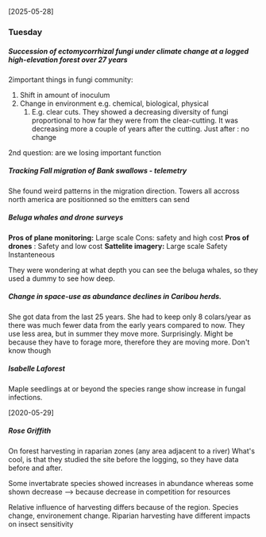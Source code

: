 [2025-05-28]
### Tuesday
##### **Succession of ectomycorrhizal fungi under climate change at a logged high-elevation forest over 27 years**
2important things in fungi community:
1. Shift in amount of inoculum 
2. Change in environment e.g. chemical, biological, physical 
	1. E.g. clear cuts.
They showed a decreasing diversity of fungi proportional to how far they were from the clear-cutting. It was decreasing more a couple of years after the cutting. Just after : no change

2nd question: are we losing important function

##### Tracking Fall migration of Bank swallows - telemetry
She found weird patterns in the migration direction. Towers all accross north america are positionned so the emitters can send 

##### Beluga whales and drone surveys
**Pros of plane monitoring:**
Large scale
Cons: safety and high cost
**Pros of drones** :
Safety and low cost
**Sattelite imagery:**
Large scale
Safety
Instanteneous

They were wondering at what depth you can see the beluga whales, so they used a dummy to see how deep.

##### Change in space-use as abundance declines in Caribou herds.
She got data from the last 25 years. She had to keep only 8 colars/year as there was much fewer data from the early years compared to now. 
They use less area, but in summer they move more. Surprisingly. Might be because they have to forage more, therefore they are moving more. Don't know though

##### Isabelle Laforest
Maple seedlings at or beyond the species range show increase in fungal infections. 

[2020-05-29]
##### Rose Griffith
On forest harvesting in raparian zones (any area adjacent to a river)
What's cool, is that they studied the site before the logging, so they have data before and after. 

Some invertabrate species showed increases in abundance whereas some shown decrease --> because decrease in competition for resources 

Relative influence of harvesting differs because of the region. Species change, environement change.
Riparian harvesting have different impacts on insect sensitivity


